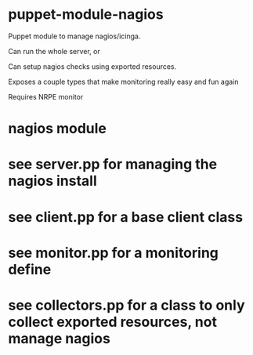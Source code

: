 puppet-module-nagios
====================

Puppet module to manage nagios/icinga.

Can run the whole server, or

Can setup nagios checks using exported resources.

Exposes a couple types that make monitoring really easy and fun again 

Requires NRPE monitor


# nagios module

# see server.pp for managing the nagios install
# see client.pp for a base client class
# see monitor.pp for a monitoring define
# see collectors.pp for a class to only collect exported resources, not manage nagios
